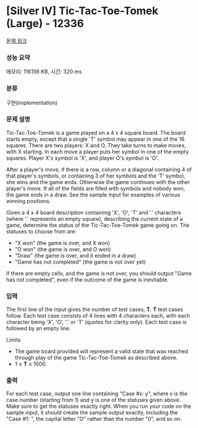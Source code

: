 # [Silver IV] Tic-Tac-Toe-Tomek (Large) - 12336 

[문제 링크](https://www.acmicpc.net/problem/12336) 

### 성능 요약

메모리: 116156 KB, 시간: 320 ms

### 분류

구현(implementation)

### 문제 설명

<p>Tic-Tac-Toe-Tomek is a game played on a 4 x 4 square board. The board starts empty, except that a single 'T' symbol may appear in one of the 16 squares. There are two players: X and O. They take turns to make moves, with X starting. In each move a player puts her symbol in one of the empty squares. Player X's symbol is 'X', and player O's symbol is 'O'.</p>

<p>After a player's move, if there is a row, column or a diagonal containing 4 of that player's symbols, or containing 3 of her symbols and the 'T' symbol, she wins and the game ends. Otherwise the game continues with the other player's move. If all of the fields are filled with symbols and nobody won, the game ends in a draw. See the sample input for examples of various winning positions.</p>

<p>Given a 4 x 4 board description containing 'X', 'O', 'T' and '.' characters (where '.' represents an empty square), describing the current state of a game, determine the status of the Tic-Tac-Toe-Tomek game going on. The statuses to choose from are:</p>

<ul>
	<li>"X won" (the game is over, and X won)</li>
	<li>"O won" (the game is over, and O won)</li>
	<li>"Draw" (the game is over, and it ended in a draw)</li>
	<li>"Game has not completed" (the game is not over yet)</li>
</ul>

<p>If there are empty cells, and the game is not over, you should output "Game has not completed", even if the outcome of the game is inevitable.</p>

### 입력 

 <p>The first line of the input gives the number of test cases, <strong>T</strong>. <strong>T</strong> test cases follow. Each test case consists of 4 lines with 4 characters each, with each character being 'X', 'O', '.' or 'T' (quotes for clarity only). Each test case is followed by an empty line.</p>

<p>Limits</p>

<ul>
	<li>The game board provided will represent a valid state that was reached through play of the game Tic-Tac-Toe-Tomek as described above.</li>
	<li>1 ≤ <strong>T</strong> ≤ 1000.</li>
</ul>

### 출력 

 <p>For each test case, output one line containing "Case #x: y", where x is the case number (starting from 1) and y is one of the statuses given above. Make sure to get the statuses exactly right. When you run your code on the sample input, it should create the sample output exactly, including the "Case #1: ", the capital letter "O" rather than the number "0", and so on.</p>

